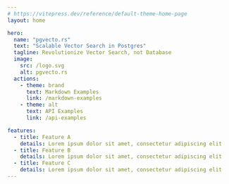 ```yaml
---
# https://vitepress.dev/reference/default-theme-home-page
layout: home

hero:
  name: "pgvecto.rs"
  text: "Scalable Vector Search in Postgres"
  tagline: Revolutionize Vector Search, not Database
  image:
    src: /logo.svg
    alt: pgvecto.rs
  actions:
    - theme: brand
      text: Markdown Examples
      link: /markdown-examples
    - theme: alt
      text: API Examples
      link: /api-examples

features:
  - title: Feature A
    details: Lorem ipsum dolor sit amet, consectetur adipiscing elit
  - title: Feature B
    details: Lorem ipsum dolor sit amet, consectetur adipiscing elit
  - title: Feature C
    details: Lorem ipsum dolor sit amet, consectetur adipiscing elit
---
```


